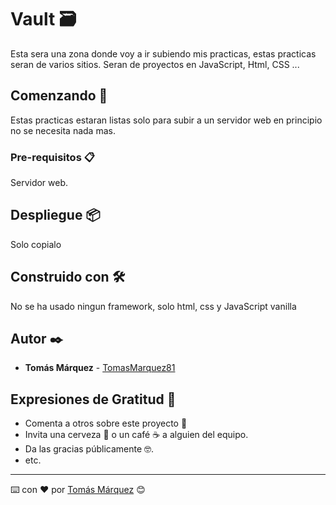 # Vault 🗃️

Esta sera una zona donde voy a ir subiendo mis practicas, estas practicas seran de varios sitios. Seran de proyectos en JavaScript, Html, CSS ...

## Comenzando 🚀

Estas practicas estaran listas solo para subir a un servidor web en principio no se necesita nada mas.

### Pre-requisitos 📋

Servidor web.

## Despliegue 📦

Solo copialo

## Construido con 🛠️

No se ha usado ningun framework, solo html, css y JavaScript vanilla

## Autor ✒️

-   **Tomás Márquez** - [TomasMarquez81](https://github.com/TomasMarquez81)

## Expresiones de Gratitud 🎁

-   Comenta a otros sobre este proyecto 📢
-   Invita una cerveza 🍺 o un café ☕ a alguien del equipo.
-   Da las gracias públicamente 🤓.
-   etc.

---

⌨️ con ❤️ por [Tomás Márquez](https://github.com/TomasMarquez81) 😊
